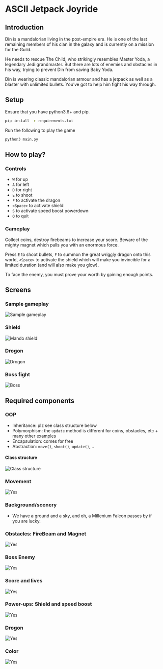 # ASCII Jetpack Joyride

## Introduction
Din is a mandalorian living in the post-empire era. He is one of the last remaining members of his clan in the galaxy and is currently on a mission for the Guild.

He needs to rescue The Child, who strikingly resembles Master Yoda, a legendary Jedi grandmaster. But there are lots of enemies and obstacles in his way, trying to prevent Din from saving Baby Yoda.

Din is wearing classic mandalorian armour and has a jetpack as well as a blaster with unlimited bullets. You’ve got to help him fight his way through.

## Setup
Ensure that you have python3.6+ and pip.

```sh
pip install -r requirements.txt
```

Run the following to play the game
```sh
python3 main.py
```

## How to play?

### Controls
 - `W` for up
 - `A` for left
 - `D` for right
 - `E` to shoot
 - `F` to activate the dragon
 - `<Space>` to activate shield
 - `S` to activate speed boost powerdown
 - `Q` to quit

### Gameplay
Collect coins, destroy firebeams to increase your score. Beware of the mighty magnet which pulls you with an enormous force.

Press `E` to shoot bullets, `F` to summon the great wriggly dragon onto this world, `<Space>` to activate the shield which will make you invincible for a limited duration (and will also make you glow).

To face the enemy, you must prove your worth by gaining enough points.

## Screens

### Sample gameplay
![Sample gameplay](./imgs/gameplay.png)

### Shield
![Mando shield](./imgs/shield.png)

### Drogon
![Drogon](./imgs/drogon.png)

### Boss fight
![Boss](./imgs/boss.png)

## Required components

### OOP
 - Inheritance: plz see class structure below
 - Polymorphism: the `update` method is different for coins, obstacles, etc + many other examples
 - Encapsulation: comes for free
 - Abstraction: `move()`, `shoot()`, `update()`, ..

#### Class structure
![Class structure](./imgs/classes.png)

### Movement
![Yes](./imgs/yes.png)

### Background/scenery
 - We have a ground and a sky, and oh, a Millenium Falcon passes by if you are lucky.

### Obstacles: FireBeam and Magnet
![Yes](./imgs/yes.png)

### Boss Enemy
![Yes](./imgs/yes.png)

### Score and lives
![Yes](./imgs/yes.png)

### Power-ups: Shield and speed boost
![Yes](./imgs/yes.png)

### Drogon
![Yes](./imgs/yes.png)

### Color
![Yes](./imgs/yes.png)
